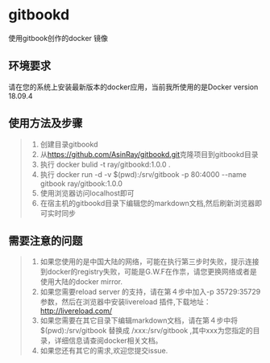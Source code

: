 # gitbookd

使用gitbook创作的docker 镜像

## 环境要求

请在您的系统上安装最新版本的docker应用，当前我所使用的是Docker version 18.09.4

## 使用方法及步骤

> 1. 创建目录gitbookd
> 2. 从<https://github.com/AsinRay/gitbookd.git>克隆项目到gitbookd目录
> 3. 执行 docker bulid -t ray/gitbookd:1.0.0 .
> 4. 执行 docker run -d -v $(pwd):/srv/gitbook -p 80:4000 --name gitbook ray/gitbook:1.0.0
> 5. 使用浏览器访问localhost即可
> 6. 在宿主机的gitbookd目录下编辑您的markdown文档,然后刷新浏览器即可实时同步

## 需要注意的问题

> 1. 如果您使用的是中国大陆的网络，可能在执行第三步时失败，提示连接到docker的registry失败，可能是G.W.F在作祟，请您更换网络或者是使用大陆的docker mirror.
> 2. 如果您需要reload server 的支持，请在第４步中加入-p 35729:35729参数，然后在浏览器中安装livereload 插件,下载地址：<http://livereload.com/>
> 3. 如果您需要在其它目录下编辑markdown文档，请在第４步中将 $(pwd):/srv/gitbook 替换成 /xxx:/srv/gitbook ,其中xxx为您指定的目录，详细信息请查阅docker相关文档。
> 4. 如果您还有其它的需求,欢迎您提交issue.
